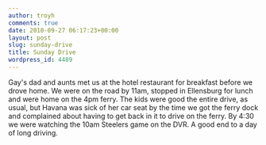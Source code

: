 ```yaml
---
author: troyh
comments: true
date: 2010-09-27 06:17:23+00:00
layout: post
slug: sunday-drive
title: Sunday Drive
wordpress_id: 4489
---
```


Gay's dad and aunts met us at the hotel restaurant for breakfast before we drove home. We were on the road by 11am, stopped in Ellensburg for lunch and were home on the 4pm ferry. The kids were good the entire drive, as usual, but Havana was sick of her car seat by the time we got the ferry dock and complained about having to get back in it to drive on the ferry. By 4:30 we were watching the 10am Steelers game on the DVR. A good end to a day of long driving.
